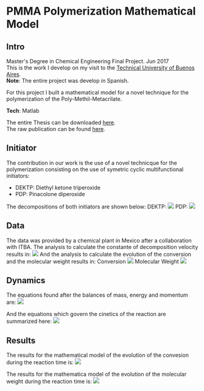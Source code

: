 # PMMA Polymerization Mathematical Model

## Intro

Master's Degree in Chemical Engineering Final Project.  Jun 2017   
This is the work I develop on my visit to the [Technical University of Buenos Aires][itba].    
**Note**: The entire project was develop in Spanish.   

For this project I built a mathematical model for a novel technique for the polymerization of the Poly-Methil-Metacrilate.   

**Tech**: Matlab   

The entire Thesis can be downloaded [here][thesis].   
The raw publication can be found [here][publication].   


## Initiator
The contribution in our work is the use of a novel technicque for the polymerization consisting on the use of symetric cyclic multifunctional initiators:
  - DEKTP: Diethyl ketone triperoxide
  - PDP: Pinacolone diperoxide

The decompositions of both initiators are shown below:
DEKTP:
![][dektp]
PDP:
![][pdp]

## Data
The data was provided by a chemical plant in Mexico after a collaboration with ITBA.
The analysis to calculate the constante of decomposition velocity results in:
![][velocity]
And the analysis to calculate the evolution of the conversion and the molecular weight results in:
Conversion
![][conversion]
Molecular Weight
![][molecular_weight]

## Dynamics
The equations found after the balances of mass, energy and momentum are:
![][equations]

And the equations which govern the cinetics of the reaction are summarized here:
![][dynamics]

## Results
The results for the mathematical model of the evolution of the convesion during the reaction time is:
![][results1]

The results for the mathematica model of the evolution of the molecular weight during the reaction time is:
![][results2]


[itba]: https://www.itba.edu.ar/
[thesis]: https://github.com/PabloRR100/PMMA-Model/blob/master/Tesis%20Final.pdf
[publication]: https://github.com/PabloRR100/PMMA-Model/tree/master/Publication

[dektp]: /imgs/initiator_dektp.png
[pdp]: /imgs/initiator_pdp.png

[velocity]: /imgs/01_determine_velocity.png
[conversion]: /imgs/03_conversions.png
[molecular_weight]: /imgs/02_raw_data.png

[equations]: /imgs/04_equations.png
[dynamics]: /imgs/05_dynamics.png
[results1]: /imgs/06_results.png
[results2]: /imgs/07_results2.png
